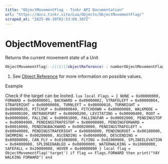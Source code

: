 ```yaml
---
title: "ObjectMovementFlag - Tinkr API Documentation"
url: "https://docs.tinkr.site/Lua/Objects/ObjectMovementFlag/"
scraped_at: "2025-06-30T02:53:09.307Z"
---
```


# ObjectMovementFlag

Returns the current movement state of a Unit

```lua
ObjectMovementFlag(--[[(1)]]objectReference) : numberObjectMovementFlag(--[[(1)]]objectReference) : number
```

1.  See [Object Reference](../ObjectReference/) for more information on possible values.

Example

Check if the target can be looted. `lua local Flags = { NONE = 0x00000000, FORWARD = 0x00000001, BACKWARD = 0x00000002, STRAFELEFT = 0x00000004, STRAFERIGHT = 0x00000008, TURNLEFT = 0x00000010, TURNRIGHT = 0x00000020, PITCHUP = 0x00000040, PITCHDOWN = 0x00000080, WALKMODE = 0x00000100, ONTRANSPORT = 0x00000200, LEVITATING = 0x00000400, ROOT = 0x00000800, FALLING = 0x00001000, FALLINGFAR = 0x00002000, PENDINGSTOP = 0x00004000, PENDINGSTRAFESTOP = 0x00008000, PENDINGFORWARD = 0x00010000, PENDINGBACKWARD = 0x00020000, PENDINGSTRAFELEFT = 0x00040000, PENDINGSTRAFERIGHT = 0x00080000, PENDINGROOT = 0x00100000, SWIMMING = 0x00200000, ASCENDING = 0x00400000, DESCENDING = 0x00800000, CAN_FLY = 0x01000000, FLYING = 0x02000000, SPLINEELEVATION = 0x04000000, SPLINEENABLED = 0x08000000, WATERWALKING = 0x10000000, SAFEFALL = 0x20000000, HOVER = 0x40000000 } local flag = ObjectMovementFlag('target') if flag == Flags.FORWARD then print("YAY WALKING FORWARD") end`